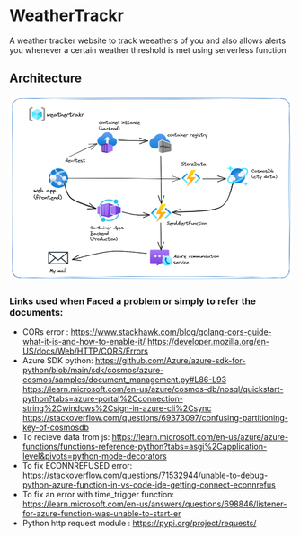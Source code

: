 # WeatherTrackr
A weather tracker website to track weeathers of you and also allows alerts you whenever a certain weather threshold is met using serverless function

## Architecture
<img src="https://github.com/rghdrizzle/WeatherTrackr/blob/main/arch.png">

### Links used when Faced a problem or simply to refer the documents:
- CORs error : https://www.stackhawk.com/blog/golang-cors-guide-what-it-is-and-how-to-enable-it/ https://developer.mozilla.org/en-US/docs/Web/HTTP/CORS/Errors
- Azure SDK python: https://github.com/Azure/azure-sdk-for-python/blob/main/sdk/cosmos/azure-cosmos/samples/document_management.py#L86-L93
  https://learn.microsoft.com/en-us/azure/cosmos-db/nosql/quickstart-python?tabs=azure-portal%2Cconnection-string%2Cwindows%2Csign-in-azure-cli%2Csync
  https://stackoverflow.com/questions/69373097/confusing-partitioning-key-of-cosmosdb
- To recieve data from js: https://learn.microsoft.com/en-us/azure/azure-functions/functions-reference-python?tabs=asgi%2Capplication-level&pivots=python-mode-decorators
- To fix ECONNREFUSED error: https://stackoverflow.com/questions/71532944/unable-to-debug-python-azure-function-in-vs-code-ide-getting-connect-econnrefus
- To fix an error with time_trigger function: https://learn.microsoft.com/en-us/answers/questions/698846/listener-for-azure-function-was-unable-to-start-er
- Python http request module : https://pypi.org/project/requests/
